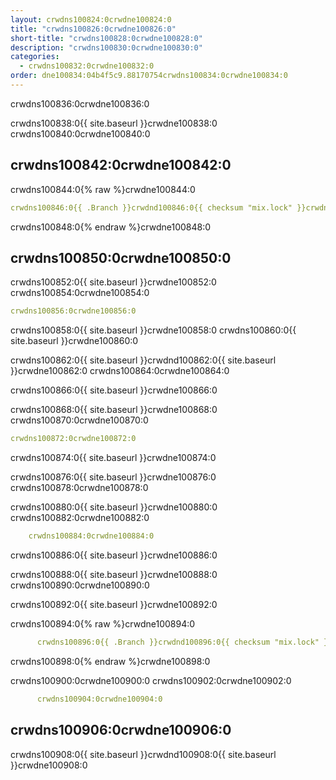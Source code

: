 ```yaml
---
layout: crwdns100824:0crwdne100824:0
title: "crwdns100826:0crwdne100826:0"
short-title: "crwdns100828:0crwdne100828:0"
description: "crwdns100830:0crwdne100830:0"
categories:
  - crwdns100832:0crwdne100832:0
order: dne100834:04b4f5c9.88170754crwdns100834:0crwdne100834:0
---
```

crwdns100836:0crwdne100836:0

crwdns100838:0{{ site.baseurl }}crwdne100838:0 crwdns100840:0crwdne100840:0

## crwdns100842:0crwdne100842:0

crwdns100844:0{% raw %}crwdne100844:0

```yaml
crwdns100846:0{{ .Branch }}crwdnd100846:0{{ checksum "mix.lock" }}crwdnd100846:0{{ .Branch }}crwdnd100846:0{{ .Branch }}crwdnd100846:0{{ .Branch }}crwdnd100846:0{{ checksum "mix.lock" }}crwdnd100846:0{{ .Branch }}crwdnd100846:0{{ .Branch }}crwdne100846:0
```

crwdns100848:0{% endraw %}crwdne100848:0

## crwdns100850:0crwdne100850:0

crwdns100852:0{{ site.baseurl }}crwdne100852:0 crwdns100854:0crwdne100854:0

```yaml
crwdns100856:0crwdne100856:0
```

crwdns100858:0{{ site.baseurl }}crwdne100858:0 crwdns100860:0{{ site.baseurl }}crwdne100860:0

crwdns100862:0{{ site.baseurl }}crwdnd100862:0{{ site.baseurl }}crwdne100862:0 crwdns100864:0crwdne100864:0

crwdns100866:0{{ site.baseurl }}crwdne100866:0

crwdns100868:0{{ site.baseurl }}crwdne100868:0 crwdns100870:0crwdne100870:0

```yaml
crwdns100872:0crwdne100872:0 
```

crwdns100874:0{{ site.baseurl }}crwdne100874:0

crwdns100876:0{{ site.baseurl }}crwdne100876:0 crwdns100878:0crwdne100878:0

crwdns100880:0{{ site.baseurl }}crwdne100880:0 crwdns100882:0crwdne100882:0

```yaml
    crwdns100884:0crwdne100884:0
```

crwdns100886:0{{ site.baseurl }}crwdne100886:0

crwdns100888:0{{ site.baseurl }}crwdne100888:0 crwdns100890:0crwdne100890:0

crwdns100892:0{{ site.baseurl }}crwdne100892:0

crwdns100894:0{% raw %}crwdne100894:0

```yaml
      crwdns100896:0{{ .Branch }}crwdnd100896:0{{ checksum "mix.lock" }}crwdnd100896:0{{ .Branch }}crwdnd100896:0{{ .Branch }}crwdnd100896:0{{ .Branch }}crwdnd100896:0{{ checksum "mix.lock" }}crwdnd100896:0{{ .Branch }}crwdnd100896:0{{ .Branch }}crwdne100896:0
```

crwdns100898:0{% endraw %}crwdne100898:0

crwdns100900:0crwdne100900:0 crwdns100902:0crwdne100902:0

```yaml
      crwdns100904:0crwdne100904:0
```

## crwdns100906:0crwdne100906:0

crwdns100908:0{{ site.baseurl }}crwdnd100908:0{{ site.baseurl }}crwdne100908:0